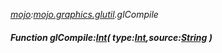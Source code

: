 _[mojo](../../modules/mojo/mojo-module.md):[mojo.graphics.glutil](../../modules/mojo/mojo-graphics-glutil.md).glCompile_
##### Function glCompile:[Int](../../modules/wonkey/wonkey-types-int.md)( type:[Int](../../modules/wonkey/wonkey-types-int.md),source:[String](../../modules/wonkey/wonkey-types-string.md) )
